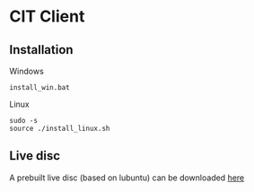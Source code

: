 # CIT Client
## Installation

   Windows
   ```
   install_win.bat
   ```
   
   Linux
   ```
   sudo -s
   source ./install_linux.sh
   ```
  
## Live disc

A prebuilt live disc (based on lubuntu) can be downloaded [here](https://drive.google.com/open?id=1hRmTna6oxoqgh-G9MCLieaT2k35V_xQ4)
